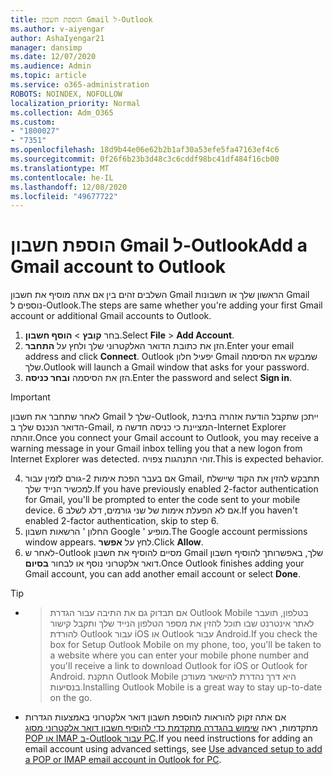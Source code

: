 ```yaml
---
title: הוספת חשבון Gmail ל-Outlook
ms.author: v-aiyengar
author: AshaIyengar21
manager: dansimp
ms.date: 12/07/2020
ms.audience: Admin
ms.topic: article
ms.service: o365-administration
ROBOTS: NOINDEX, NOFOLLOW
localization_priority: Normal
ms.collection: Adm_O365
ms.custom:
- "1800027"
- "7351"
ms.openlocfilehash: 18d9b44e06e62b2b1af30a53efe5fa47163ef4c6
ms.sourcegitcommit: 0f26f6b23b3d48c3c6cddf98bc41df484f16cb00
ms.translationtype: MT
ms.contentlocale: he-IL
ms.lasthandoff: 12/08/2020
ms.locfileid: "49677722"
---
```

# <a name="add-a-gmail-account-to-outlook"></a><span data-ttu-id="06533-102">הוספת חשבון Gmail ל-Outlook</span><span class="sxs-lookup"><span data-stu-id="06533-102">Add a Gmail account to Outlook</span></span>

<span data-ttu-id="06533-103">השלבים זהים בין אם אתה מוסיף את חשבון Gmail הראשון שלך או חשבונות Gmail נוספים ל-Outlook.</span><span class="sxs-lookup"><span data-stu-id="06533-103">The steps are same whether you're adding your first Gmail account or additional Gmail accounts to Outlook.</span></span>

1. <span data-ttu-id="06533-104">בחר **קובץ**  >  **הוסף חשבון**.</span><span class="sxs-lookup"><span data-stu-id="06533-104">Select **File** > **Add Account**.</span></span>
1. <span data-ttu-id="06533-105">הזן את כתובת הדואר האלקטרוני שלך ולחץ על **התחבר**.</span><span class="sxs-lookup"><span data-stu-id="06533-105">Enter your email address and click **Connect**.</span></span> <span data-ttu-id="06533-106">Outlook יפעיל חלון Gmail שמבקש את הסיסמה שלך.</span><span class="sxs-lookup"><span data-stu-id="06533-106">Outlook will launch a Gmail window that asks for your password.</span></span> 
1. <span data-ttu-id="06533-107">הזן את הסיסמה **ובחר כניסה**.</span><span class="sxs-lookup"><span data-stu-id="06533-107">Enter the password and select **Sign in**.</span></span>
> [!IMPORTANT]
> <span data-ttu-id="06533-108">לאחר שתחבר את חשבון Gmail שלך ל-Outlook, ייתכן שתקבל הודעת אזהרה בתיבת הדואר הנכנס שלך ב-Gmail, המציינת כי כניסה חדשה מ-Internet Explorer זוהתה.</span><span class="sxs-lookup"><span data-stu-id="06533-108">Once you connect your Gmail account to Outlook, you may receive a warning message in your Gmail inbox telling you that a new logon from Internet Explorer was detected.</span></span> <span data-ttu-id="06533-109">זוהי התנהגות צפויה.</span><span class="sxs-lookup"><span data-stu-id="06533-109">This is expected behavior.</span></span>
4. <span data-ttu-id="06533-110">אם בעבר הפכת אימות 2-גורם לזמין עבור Gmail, תתבקש להזין את הקוד שיישלח למכשיר הנייד שלך.</span><span class="sxs-lookup"><span data-stu-id="06533-110">If you have previously enabled 2-factor authentication for Gmail, you'll be prompted to enter the code sent to your mobile device.</span></span> <span data-ttu-id="06533-111">אם לא הפעלת אימות של שני גורמים, דלג לשלב 6.</span><span class="sxs-lookup"><span data-stu-id="06533-111">If you haven't enabled 2-factor authentication, skip to step 6.</span></span>
1. <span data-ttu-id="06533-112">החלון ' הרשאות חשבון Google ' מופיע.</span><span class="sxs-lookup"><span data-stu-id="06533-112">The Google account permissions window appears.</span></span> <span data-ttu-id="06533-113">לחץ על **אפשר**.</span><span class="sxs-lookup"><span data-stu-id="06533-113">Click **Allow**.</span></span>
1. <span data-ttu-id="06533-114">לאחר ש-Outlook מסיים להוסיף את חשבון Gmail שלך, באפשרותך להוסיף חשבון דואר אלקטרוני נוסף או לבחור **בסיום**.</span><span class="sxs-lookup"><span data-stu-id="06533-114">Once Outlook finishes adding your Gmail account, you can add another email account or select **Done**.</span></span>
> [!TIP]
- > <span data-ttu-id="06533-115">אם תבדוק גם את התיבה עבור הגדרת Outlook Mobile בטלפון, תועבר לאתר אינטרנט שבו תוכל להזין את מספר הטלפון הנייד שלך ותקבל קישור להורדת Outlook עבור iOS או Outlook עבור Android.</span><span class="sxs-lookup"><span data-stu-id="06533-115">If you check the box for Setup Outlook Mobile on my phone, too, you'll be taken to a website where you can enter your mobile phone number and you'll receive a link to download Outlook for iOS or Outlook for Android.</span></span> <span data-ttu-id="06533-116">התקנת Outlook Mobile היא דרך נהדרת להישאר מעודכן בנסיעות.</span><span class="sxs-lookup"><span data-stu-id="06533-116">Installing Outlook Mobile is a great way to stay up-to-date on the go.</span></span>
- <span data-ttu-id="06533-117">אם אתה זקוק להוראות להוספת חשבון דואר אלקטרוני באמצעות הגדרות מתקדמות, ראה [שימוש בהגדרה מתקדמת כדי להוסיף חשבון דואר אלקטרוני מסוג POP או IMAP ב-Outlook עבור PC](https://support.microsoft.com/office/change-or-update-email-account-settings-in-outlook-for-windows-560a9065-3c3a-4ec5-a24f-cdb9a8d622a2#bkmk_advanced).</span><span class="sxs-lookup"><span data-stu-id="06533-117">If you need instructions for adding an email account using advanced settings, see [Use advanced setup to add a POP or IMAP email account in Outlook for PC](https://support.microsoft.com/office/change-or-update-email-account-settings-in-outlook-for-windows-560a9065-3c3a-4ec5-a24f-cdb9a8d622a2#bkmk_advanced).</span></span>
